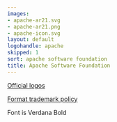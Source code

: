 ```yaml
---
images:
- apache-ar21.svg
- apache-ar21.png
- apache-icon.svg
layout: default
logohandle: apache
skipped: 1
sort: apache software foundation
title: Apache Software Foundation
---
```


[Official logos](http://apache.org/foundation/press/kit/#links)

[Format trademark policy](http://www.apache.org/foundation/marks/)

Font is Verdana Bold